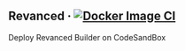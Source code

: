 ## Revanced &middot; [![Docker Image CI](https://github.com/abhay-ranawat/csb.revanced/actions/workflows/docker-image.yml/badge.svg)](https://github.com/abhay-ranawat/csb.revanced/actions/workflows/docker-image.yml)

Deploy Revanced Builder on CodeSandBox
